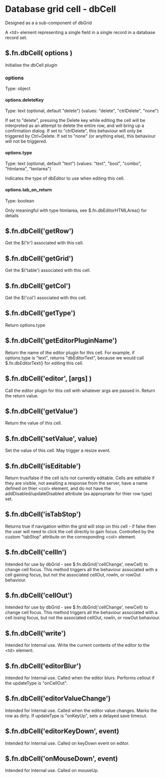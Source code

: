 # Database grid cell - dbCell
Designed as a a sub-component of dbGrid

A \<td\> element representing a single field in a single record in a database record set.

## $.fn.dbCell( options )
Initialise the dbCell plugin

### options
Type: object

#### options.deleteKey
Type: text (optional, default "delete") (values: "delete", "ctrlDelete", "none")

If set to "delete", pressing the Delete key while editing the cell will be interpreted as an attempt to delete the entire
row, and will bring up a confirmation dialog. If set to "ctrlDelete", this behaviour will only be triggered by Ctrl+Delete.
If set to "none" (or anything else), this behaviour will not be triggered.

#### options.type
Type: text (optional, default "text") (values: "text", "bool", "combo", "htmlarea", "textarea")

Indicates the type of dbEditor to use when editing this cell.

#### options.tab_on_return
Type: boolean

Only meaningful with type htmlarea, see $.fn.dbEditorHTMLArea() for details

## $.fn.dbCell('getRow')
Get the $('tr') associated with this cell.

## $.fn.dbCell('getGrid')
Get the $('table') associated with this cell.

## $.fn.dbCell('getCol')
Get the $('col') associated with this cell.

## $.fn.dbCell('getType')
Return options.type

## $.fn.dbCell('getEditorPluginName')
Return the name of the editor plugin for this cell. For example, if options.type is "text", returns "dbEditorText",
because we would call $.fn.dbEditorText() for editing this cell.

## $.fn.dbCell('editor', [args] )
Call the editor plugin for this cell with whatever args are passed in. Return the return value.

## $.fn.dbCell('getValue')
Return the value of this cell.

## $.fn.dbCell('setValue', value)
Set the value of this cell. May trigger a resize event.

## $.fn.dbCell('isEditable')
Return true/false if the cell is/is not currently editable. Cells are editable if they are visible, not awaiting a
response from the server, have a name defined on thier \<col\> element, and do not have the addDisabled/updateDisabled
attribute (as appropriate for thier row type) set.

## $.fn.dbCell('isTabStop')
Returns true if navigation within the grid will stop on this cell - if false then the user will need to click the cell
directly to gain focus. Controlled by the custom "tabStop" attribute on the corresponding \<col\> element.

## $.fn.dbCell('cellIn')
Intended for use by dbGrid - see $.fn.dbGrid('cellChange', newCell) to change cell focus. This method triggers all the
behaviour associated with a cell gaining focus, but not the associated cellOut, rowIn, or rowOut behaviour.

## $.fn.dbCell('cellOut')
Intended for use by dbGrid - see $.fn.dbGrid('cellChange', newCell) to change cell focus. This method triggers all the
behaviour associated with a cell losing focus, but not the associated cellOut, rowIn, or rowOut behaviour.

## $.fn.dbCell('write')
Intended for Internal use. Write the current contents of the editor to the \<td\> element.

## $.fn.dbCell('editorBlur')
Intended for Internal use. Called when the editor blurs. Performs cellout if the updateType is "onCellOut".

## $.fn.dbCell('editorValueChange')
Intended for Internal use. Called when the editor value changes. Marks the row as dirty. If updateType is "onKeyUp", sets a delayed save timeout.

## $.fn.dbCell('editorKeyDown', event)
Intended for Internal use. Called on keyDown event on editor.

## $.fn.dbCell('onMouseDown', event)
Intended for Internal use. Called on mouseUp.
